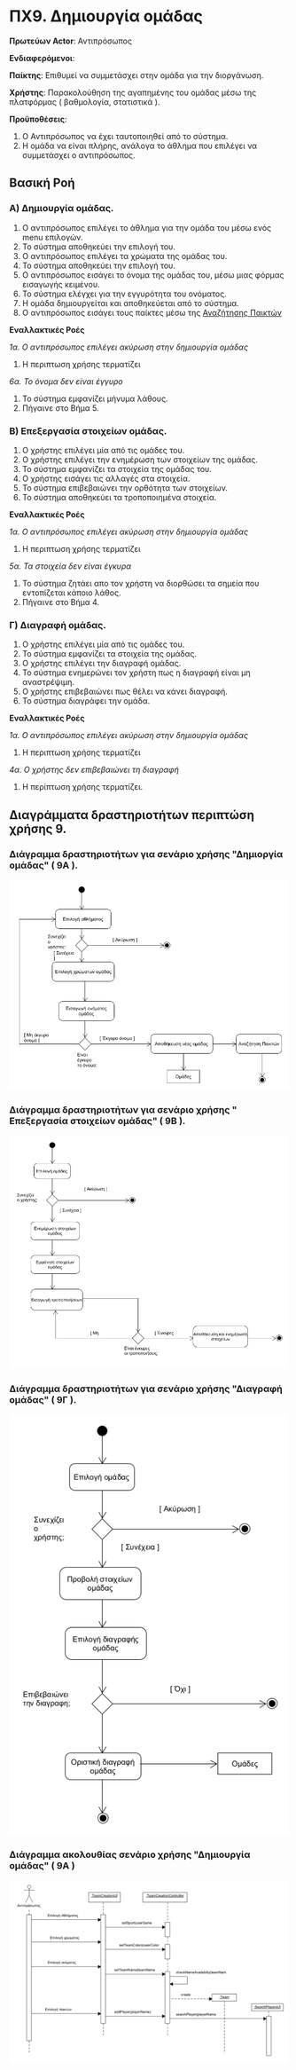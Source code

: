 # ΠΧ9. Δημιουργία ομάδας

**Πρωτεύων Actor**: Αντιπρόσωπος 

**Ενδιαφερόμενοι**:

**Παίκτης**: Επιθυμεί να συμμετάσχει στην ομάδα για την διοργάνωση.

**Χρήστης**: Παρακολούθηση της αγαπημένης του ομάδας μέσω της πλατφόρμας ( βαθμολογία, στατιστικά ).

**Προϋποθέσεις**: 
1. Ο Αντιπρόσωπος να έχει ταυτοποιηθεί από το σύστημα.
2. Η ομάδα να είναι πλήρης, ανάλογα το άθλημα που επιλέγει να συμμετάσχει ο αντιπρόσωπος.

## Βασική Ροή

### Α) Δημιουργία ομάδας.
1. Ο αντιπρόσωπος επιλέγει το άθλημα για την ομάδα του μέσω ενός menu επιλογών.
2. Το σύστημα αποθηκεύει την επιλογή του.
3. Ο αντιπρόσωπος επιλέγει τα χρώματα της ομάδας του.
4. Το σύστημα αποθηκεύει την επιλογή του.
5. Ο αντιπρόσωπος εισάγει το όνομα της ομάδας του, μέσω μιας φόρμας εισαγωγής κειμένου.
6. Το σύστημα ελέγχει για την εγγυρότητα του ονόματος.
7. Η ομάδα δημιουργείται και αποθηκεύεται από το σύστημα.
8. Ο αντιπρόσωπος εισάγει τους παίκτες μέσω της [Αναζήτησης Παικτών](uc10-player-search.md)

**Εναλλακτικές Ροές**

*1α. Ο αντιπρόσωπος επιλέγει ακύρωση στην δημιουργία ομάδας*
1. Η περιπτωση χρήσης τερματίζει

*6α. Το όνομα δεν είναι έγγυρο*
1. Το σύστημα εμφανίζει μήνυμα λάθους.
2. Πήγαινε στο Βήμα 5.

### Β) Επεξεργασία στοιχείων ομάδας.

1. Ο χρήστης επιλέγει μία από τις ομάδες του.
2. Ο χρήστης επιλέγει την ενημέρωση των στοιχείων της ομάδας.
2. Το σύστημα εμφανίζει τα στοιχεία της ομάδας του.
3. Ο χρήστης εισάγει τις αλλαγές στα στοιχεία.
4. Το σύστημα επιβεβαιώνει την ορθότητα των στοιχείων.
5. Το σύστημα αποθηκεύει τα τροποποιημένα στοιχεία.

**Εναλλακτικές Ροές**

*1α. Ο αντιπρόσωπος επιλέγει ακύρωση στην δημιουργία ομάδας*
1. Η περιπτωση χρήσης τερματίζει

*5α. Τα στοιχεία δεν είναι έγκυρα*
1. Το σύστημα ζητάει απο τον χρήστη να διορθώσει τα σημεία που εντοπίζεται κάποιο λάθος.
2. Πήγαινε στο Βήμα 4.

### Γ) Διαγραφή ομάδας.

1. Ο χρήστης επιλέγει μία από τις ομάδες του.
2. Το σύστημα εμφανίζει τα στοιχεία της ομάδας.
3. Ο χρήστης επιλέγει την διαγραφή ομάδας.
4. Το σύστημα ενημερώνει τον χρήστη πως η διαγραφή είναι μη αναστρέψιμη.
5. Ο χρήστης επιβεβαιώνει πως θέλει να κάνει διαγραφή.
6. Το σύστημα διαγράφει την ομάδα.


**Εναλλακτικές Ροές**

*1α. Ο αντιπρόσωπος επιλέγει ακύρωση στην δημιουργία ομάδας*
1. Η περιπτωση χρήσης τερματίζει

*4α. Ο χρήστης δεν επιβεβαιώνει τη διαγραφή*
1. Η περίπτωση χρήσης τερματίζει.

## Διαγράμματα δραστηριοτήτων περιπτώση χρήσης 9.

### Διάγραμμα δραστηριοτήτων για σενάριο χρήσης "Δημιοργία ομάδας" ( 9Α ).

![Διάγραμμα δραστηριοτήτων σενάριο χρήσης 9Α](uml/requirements/uc9_A.png)

### Διάγραμμα δραστηριοτήτων για σενάριο χρήσης " Επεξεργασία στοιχείων ομάδας" ( 9Β ).

![Διάγραμμα δραστηριοτήτων σενάριο χρήσης 9Β](uml/requirements/uc9_B.png)

### Διάγραμμα δραστηριοτήτων για σενάριο χρήσης "Διαγραφή ομάδας" ( 9Γ ).

![Διάγραμμα δραστηριοτήτων σενάριο χρήσης 9Γ](uml/requirements/uc9_C.png)

### Διάγραμμα ακολουθίας σενάριο χρήσης "Δημιουργία ομάδας" ( 9Α )
![Διάγραμμα δραστηριότητας - Εγγραφή](uml/requirements/sequence_uc9A_diagram.png)
